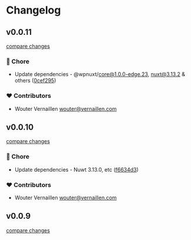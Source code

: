# Changelog


## v0.0.11

[compare changes](https://github.com/wpnuxt/wpnuxt-blocks/compare/0.0.10...v0.0.11)

### 🏡 Chore

- Update dependencies - @wpnuxt/core@1.0.0-edge.23, nuxt@3.13.2 & others ([0cef295](https://github.com/wpnuxt/wpnuxt-blocks/commit/0cef295))

### ❤️ Contributors

- Wouter Vernaillen <wouter@vernaillen.com>

## v0.0.10

[compare changes](https://github.com/wpnuxt/wpnuxt-blocks/compare/0.0.9...v0.0.10)

### 🏡 Chore

- Update dependencies - Nuwt 3.13.0, etc ([f6634d3](https://github.com/wpnuxt/wpnuxt-blocks/commit/f6634d3))

### ❤️ Contributors

- Wouter Vernaillen <wouter@vernaillen.com>

## v0.0.9

[compare changes](https://github.com/wpnuxt/wpnuxt-blocks/compare/0.0.8...v0.0.9)

